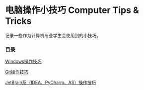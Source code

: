 # 电脑操作小技巧 Computer Tips & Tricks

记录一些作为计算机专业学生会使用到的小技巧。



### 目录

[Windows操作技巧](./chapter/Windows操作技巧.md)

[Git操作技巧](./chapter/Git操作技巧.md)

[JetBrain系（IDEA、PyCharm、AS）操作技巧](./chapter/JetBrain系（IDEA、PyCharm、AS）操作技巧.md)

